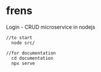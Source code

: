 # frens
Login - CRUD microservice in nodejs

```
//to start
  node src/
  
//for documentation
  cd documentation
  npx serve
```
